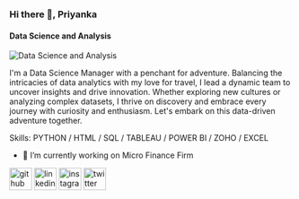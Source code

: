### Hi there 👋, Priyanka
#### Data Science and Analysis
![Data Science and Analysis]([https://pbs.twimg.com/profile_banners/1267312983132135424/1712228218/1080x360](https://github.com/earthy-luster/earthy-luster/blob/main/Priyanka_GitHub_Banner.png))

I'm a Data Science Manager with a penchant for adventure. Balancing the intricacies of data analytics with my love for travel, I lead a dynamic team to uncover insights and drive innovation. Whether exploring new cultures or analyzing complex datasets, I thrive on discovery and embrace every journey with curiosity and enthusiasm. Let's embark on this data-driven adventure together.

Skills: PYTHON / HTML / SQL / TABLEAU / POWER BI / ZOHO / EXCEL 

- 🔭 I’m currently working on Micro Finance Firm 


[<img src='https://cdn.jsdelivr.net/npm/simple-icons@3.0.1/icons/github.svg' alt='github' height='40'>](https://github.com/earthy-luster)  [<img src='https://cdn.jsdelivr.net/npm/simple-icons@3.0.1/icons/linkedin.svg' alt='linkedin' height='40'>](https://www.linkedin.com/in/Priyanka/)  [<img src='https://cdn.jsdelivr.net/npm/simple-icons@3.0.1/icons/instagram.svg' alt='instagram' height='40'>](https://www.instagram.com/earthy_luster/)  [<img src='https://cdn.jsdelivr.net/npm/simple-icons@3.0.1/icons/twitter.svg' alt='twitter' height='40'>](https://twitter.com/Priyank98464633)  


